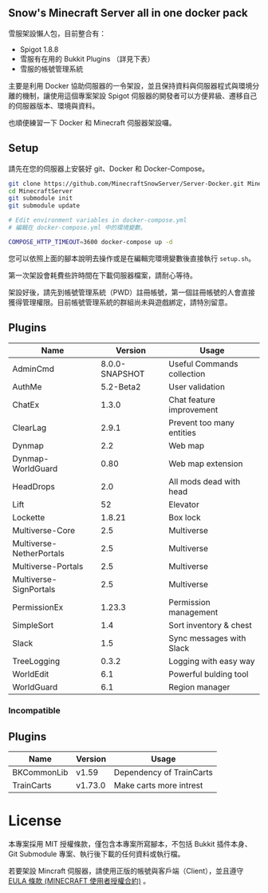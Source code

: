 Snow's Minecraft Server all in one docker pack
-----

雪服架設懶人包，目前整合有：

- Spigot 1.8.8
- 雪服有在用的 Bukkit Plugins （詳見下表）
- 雪服的帳號管理系統

主要是利用 Docker 協助伺服器的一令架設，並且保持資料與伺服器程式與環境分離的機制，讓使用這個專案架設 Spigot 伺服器的開發者可以方便昇級、遷移自己的伺服器版本、環境與資料。

也順便練習一下 Docker 和 Minecraft 伺服器架設囉。

## Setup

請先在您的伺服器上安裝好 git、Docker 和 Docker-Compose。

```bash
git clone https://github.com/MinecraftSnowServer/Server-Docker.git MinecraftServer
cd MinecraftServer
git submodule init
git submodule update

# Edit environment variables in docker-compose.yml
# 編輯在 docker-compose.yml 中的環境變數。

COMPOSE_HTTP_TIMEOUT=3600 docker-compose up -d
```

您可以依照上面的腳本說明去操作或是在編輯完環境變數後直接執行 `setup.sh`。

第一次架設會耗費些許時間在下載伺服器檔案，請耐心等待。

架設好後，請先到帳號管理系統（PWD）註冊帳號，第一個註冊帳號的人會直接獲得管理權限。目前帳號管理系統的群組尚未與遊戲綁定，請特別留意。

## Plugins

| Name                      | Version           | Usage                     |
| ------------------------- | ----------------- | ------------------------- |
| AdminCmd                  | 8.0.0-SNAPSHOT    | Useful Commands collection|
| AuthMe                    | 5.2-Beta2         | User validation           |
| ChatEx                    | 1.3.0             | Chat feature improvement  |
| ClearLag                  | 2.9.1             | Prevent too many entities |
| Dynmap                    | 2.2               | Web map                   |
| Dynmap-WorldGuard         | 0.80              | Web map extension         |
| HeadDrops                 | 2.0               | All mods dead with head   |
| Lift                      | 52                | Elevator   				|
| Lockette                  | 1.8.21            | Box lock                  |
| Multiverse-Core           | 2.5               | Multiverse	        	|
| Multiverse-NetherPortals  | 2.5               | Multiverse	        	|
| Multiverse-Portals        | 2.5               | Multiverse	        	|
| Multiverse-SignPortals    | 2.5               | Multiverse	        	|
| PermissionEx              | 1.23.3            | Permission management		|
| SimpleSort				| 1.4 				| Sort inventory & chest    |
| Slack                     | 1.5               | Sync messages with Slack  |
| TreeLogging               | 0.3.2             | Logging with easy way     |
| WorldEdit                 | 6.1               | Powerful bulding tool     |
| WorldGuard                | 6.1               | Region manager 			|

### Incompatible

## Plugins

| Name                      | Version           | Usage                     |
| ------------------------- | ----------------- | ------------------------- |
| BKCommonLib               | v1.59             | Dependency of TrainCarts  |
| TrainCarts                | v1.73.0           | Make carts more intrest	|

# License

本專案採用 MIT 授權條款，僅包含本專案所寫腳本，不包括 Bukkit 插件本身、Git Submodule 專案、執行後下載的任何資料或執行檔。

若要架設 Mincraft 伺服器，請使用正版的帳號與客戶端（Client），並且遵守 [EULA 條款 (MINECRAFT 使用者授權合約)](https://account.mojang.com/documents/minecraft_eula) 。